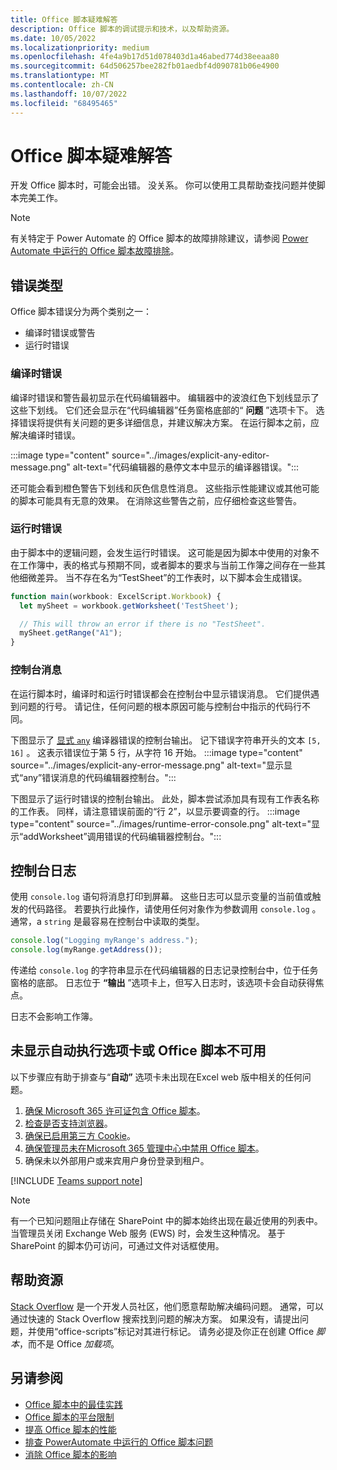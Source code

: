 ```yaml
---
title: Office 脚本疑难解答
description: Office 脚本的调试提示和技术，以及帮助资源。
ms.date: 10/05/2022
ms.localizationpriority: medium
ms.openlocfilehash: 4fe4a9b17d51d078403d1a46abed774d38eeaa80
ms.sourcegitcommit: 64d506257bee282fb01aedbf4d090781b06e4900
ms.translationtype: MT
ms.contentlocale: zh-CN
ms.lasthandoff: 10/07/2022
ms.locfileid: "68495465"
---
```

# <a name="troubleshoot-office-scripts"></a>Office 脚本疑难解答

开发 Office 脚本时，可能会出错。 没关系。 你可以使用工具帮助查找问题并使脚本完美工作。

> [!NOTE]
> 有关特定于 Power Automate 的 Office 脚本的故障排除建议，请参阅 [Power Automate 中运行的 Office 脚本故障排除](power-automate-troubleshooting.md)。

## <a name="types-of-errors"></a>错误类型

Office 脚本错误分为两个类别之一：

* 编译时错误或警告
* 运行时错误

### <a name="compile-time-errors"></a>编译时错误

编译时错误和警告最初显示在代码编辑器中。 编辑器中的波浪红色下划线显示了这些下划线。 它们还会显示在“代码编辑器”任务窗格底部的“ **问题** ”选项卡下。 选择错误将提供有关问题的更多详细信息，并建议解决方案。 在运行脚本之前，应解决编译时错误。

:::image type="content" source="../images/explicit-any-editor-message.png" alt-text="代码编辑器的悬停文本中显示的编译器错误。":::

还可能会看到橙色警告下划线和灰色信息性消息。 这些指示性能建议或其他可能的脚本可能具有无意的效果。 在消除这些警告之前，应仔细检查这些警告。

### <a name="runtime-errors"></a>运行时错误

由于脚本中的逻辑问题，会发生运行时错误。 这可能是因为脚本中使用的对象不在工作簿中，表的格式与预期不同，或者脚本的要求与当前工作簿之间存在一些其他细微差异。 当不存在名为“TestSheet”的工作表时，以下脚本会生成错误。

```TypeScript
function main(workbook: ExcelScript.Workbook) {
  let mySheet = workbook.getWorksheet('TestSheet');

  // This will throw an error if there is no "TestSheet".
  mySheet.getRange("A1");
}
```

### <a name="console-messages"></a>控制台消息

在运行脚本时，编译时和运行时错误都会在控制台中显示错误消息。 它们提供遇到问题的行号。 请记住，任何问题的根本原因可能与控制台中指示的代码行不同。

下图显示了 [显式 `any`](../develop/typescript-restrictions.md) 编译器错误的控制台输出。 记下错误字符串开头的文本 `[5, 16]` 。 这表示错误位于第 5 行，从字符 16 开始。
:::image type="content" source="../images/explicit-any-error-message.png" alt-text="显示显式“any”错误消息的代码编辑器控制台。":::

下图显示了运行时错误的控制台输出。 此处，脚本尝试添加具有现有工作表名称的工作表。 同样，请注意错误前面的“行 2”，以显示要调查的行。
:::image type="content" source="../images/runtime-error-console.png" alt-text="显示“addWorksheet”调用错误的代码编辑器控制台。":::

## <a name="console-logs"></a>控制台日志

使用 `console.log` 语句将消息打印到屏幕。 这些日志可以显示变量的当前值或触发的代码路径。 若要执行此操作，请使用任何对象作为参数调用 `console.log` 。 通常，a `string` 是最容易在控制台中读取的类型。

```TypeScript
console.log("Logging myRange's address.");
console.log(myRange.getAddress());
```

传递给 `console.log` 的字符串显示在代码编辑器的日志记录控制台中，位于任务窗格的底部。 日志位于 **“输出** ”选项卡上，但写入日志时，该选项卡会自动获得焦点。

日志不会影响工作簿。

## <a name="automate-tab-not-appearing-or-office-scripts-unavailable"></a>未显示自动执行选项卡或 Office 脚本不可用

以下步骤应有助于排查与“**自动”** 选项卡未出现在Excel web 版中相关的任何问题。

1. [确保 Microsoft 365 许可证包含 Office 脚本](../overview/excel.md#requirements)。
1. [检查是否支持浏览器](platform-limits.md#browser-support)。
1. [确保已启用第三方 Cookie](platform-limits.md#third-party-cookies)。
1. [确保管理员未在Microsoft 365 管理中心中禁用 Office 脚本](/microsoft-365/admin/manage/manage-office-scripts-settings)。
1. 确保未以外部用户或来宾用户身份登录到租户。

[!INCLUDE [Teams support note](../includes/teams-support-note.md)]

> [!NOTE]
> 有一个已知问题阻止存储在 SharePoint 中的脚本始终出现在最近使用的列表中。 当管理员关闭 Exchange Web 服务 (EWS) 时，会发生这种情况。 基于 SharePoint 的脚本仍可访问，可通过文件对话框使用。

## <a name="help-resources"></a>帮助资源

[Stack Overflow](https://stackoverflow.com/questions/tagged/office-scripts) 是一个开发人员社区，他们愿意帮助解决编码问题。 通常，可以通过快速的 Stack Overflow 搜索找到问题的解决方案。 如果没有，请提出问题，并使用“office-scripts”标记对其进行标记。 请务必提及你正在创建 Office *脚本*，而不是 Office *加载项*。

## <a name="see-also"></a>另请参阅

- [Office 脚本中的最佳实践](../develop/best-practices.md)
- [Office 脚本的平台限制](platform-limits.md)
- [提高 Office 脚本的性能](../develop/web-client-performance.md)
- [排查 PowerAutomate 中运行的 Office 脚本问题](power-automate-troubleshooting.md)
- [消除 Office 脚本的影响](undo.md)
